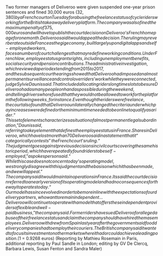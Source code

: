Two former managers of Deliveroo were given suspended one-year prison sentences and fined 30,000 euros ($32,380) by a French court on Tuesday for abusing the freelance status of cycle riders working for the British takeaway delivery platform.
The company was also fined the maximum penalty of 375,000 euros and will have to publish the court decision on Deliveroo’s French home page for one month.
Deliveroo said it would appeal the decision.
The ruling may reverberate outside France as the gig economy, built largely upon digital apps and self-employed workers, faces a number of court challenges that may redefine working conditions.
Under French law, employee status grants rights, including unemployment benefits, social security and pension contributions.
The administrative investigation, which reviewed a period extending from 2015 to 2017, and the subsequent court hearings showed that Deliveroo had imposed an almost permanent surveillance and control over riders’ work while they were connected, judge Sylvie Daunis said.
That included allocating riders long time slots to be sure Deliveroo had as many people on hand as possible during the weekend, and telling drivers who refused that they would not be allowed to work for the platform the following weeks, for instance.
Even though the riders were freelance, the court also found that Deliveroo unilaterally changed the criteria under which pay increases were defined or the minimum time needed to be online to qualify as a rider.
“This set of elements characterizes a situation of almost permanent legal subordination,” Daunis said, referring to a key element that defines the employee status in France.
Shares in Deliveroo, which have lost more than 70% of their value since they listed at 390 pence in March 2021, closed down 5% at 108 pence on Tuesday.
Deliveroo said in a statement that it “categorically contests” the French court’s ruling.
“The judgment goes against previous decisions in civil courts covering the same historic period, which have repeatedly found riders to be self-employed,” a spokesperson said.
“While this case does not concern today’s operating model, we strongly disagree with this judgment and the basis on which it has been made, and we will appeal.”
The company said it would maintain operations in France.
Its said the court decision referred to an early version of its operating model and had no consequences for the way it operates today.
“Our model has since evolved in order to be more in line with the expectations of our delivery partners, who want to remain independent … Deliveroo will continue to operate with a model that offers these independent providers a flexible and well-paid business,” the company said.
Former riders have sued Deliveroo for alleged abuse of their freelance status and claim the company should have hired them as employees.
Deliveroo withdrew from Spain last year after the government said food delivery companies had to employ their couriers. The British company said it wanted to focus its investment on other markets where it had or could achieve a leading position.
($1 = 0.9268 euros)
(Reporting by Mathieu Rosemain in Paris, additional reporting by Paul Sandle in London; editing by GV De Clercq, Barbara Lewis, Susan Fenton and Sandra Maler)